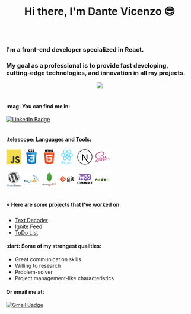 ###
<h1 align="center">Hi there, I'm Dante Vicenzo 😎	</h1>
</br>
</br>
<h3 align=""> I'm a front-end developer specialized in React.</h3>
<h3 align=""> My goal as a professional is to provide fast developing, cutting-edge technologies, and innovation in all my projects.</h3>

<div id="header" align="center">
  <img src="https://media.giphy.com/media/juua9i2c2fA0AIp2iq/giphy.gif" width="100"/>
</div>

</br>

<div id="badges">
  <h4>:mag:	You can find me in:</h4>
  
  <a href="https://www.linkedin.com/in/dantevicenzo/">
    <img src="https://img.shields.io/badge/LinkedIn-blue?style=for-the-badge&logo=linkedin&logoColor=white" alt="LinkedIn Badge"/>
  </a>
  
</div>
<br>
<div id="toolbelt">
  <h4>:telescope:	Languages and Tools:</h4>
  <div> 
    <img src="https://github.com/devicons/devicon/blob/master/icons/javascript/javascript-original.svg" title="Javascript" alt="Javascript" width="40" height="40"/>&nbsp;
    <img src="https://github.com/devicons/devicon/blob/master/icons/css3/css3-original-wordmark.svg" title="css" alt="Css" width="40" height="40"/>&nbsp;
    <img src="https://github.com/devicons/devicon/blob/master/icons/html5/html5-original-wordmark.svg" title="html" alt="Html" width="40" height="40"/>&nbsp;
    <img src="https://github.com/devicons/devicon/blob/master/icons/react/react-original-wordmark.svg" title="react" alt="React" width="40" height="40"/>&nbsp;
    <img src="https://github.com/devicons/devicon/blob/master/icons/nextjs/nextjs-line.svg" title="nextjs" alt="NextJs" width="40" height="40"/>&nbsp;
    <img src="https://github.com/devicons/devicon/blob/master/icons/sass/sass-original.svg" title="sass" alt="Sass" width="40" height="40"/>&nbsp;
    <br>
    <br>
    <img src="https://github.com/devicons/devicon/blob/master/icons/wordpress/wordpress-original.svg" title="wordpress" alt="WordPress" width="40" height="40"/>&nbsp;
    <img src="https://github.com/devicons/devicon/blob/master/icons/mysql/mysql-original-wordmark.svg" title="mysql" alt="MySQL" width="40" height="40"/>&nbsp;
    <img src="https://github.com/devicons/devicon/blob/master/icons/mongodb/mongodb-original-wordmark.svg" title="mongodb" alt="MongoDB" width="40" height="40"/>&nbsp;
    <img src="https://github.com/devicons/devicon/blob/master/icons/git/git-original-wordmark.svg" title="git" alt="Git" width="40" height="40"/>&nbsp;
    <img src="https://github.com/devicons/devicon/blob/master/icons/woocommerce/woocommerce-original-wordmark.svg" title="woocommerce" alt="WooCommerce" width="40" height="40"/>&nbsp;
    <img src="https://github.com/devicons/devicon/blob/master/icons/nodejs/nodejs-original-wordmark.svg" title="nodejs" alt="NodeJS" width="40" height="40"/>&nbsp;
    <br>
    <br>
  </div>
<div>
<div id="my-projects">
  <h4>⭐ Here are some projects that I've worked on:</h4>
  <ul>
    <li>
      <a href="https://dantevicenzo.github.io/oracle-challenge-decodificador/" target="_blank">Text Decoder</a>
    </li>
    <li>
      <a href="https://ignite-reactjs-01-feed.pages.dev/" target="_blank">Ignite Feed</a>
    </li>
    <li>
      <a href="https://challenge-ignite-react-js-01-todo-list.pages.dev/" target="_blank">ToDo List</a>
    </li>
  </ul>
</div>

<div>
  <h4>:dart: Some of my strongest qualities:</h4>
  <ul>
    <li>Great communication skills</li>
    <li>Willing to research</li>
    <li>Problem-solver</li>
    <li>Project management-like characteristics</li>
  </ul>
</div>

<div>
  <h4>Or email me at:</h4>
  <a href="https://mail.google.com/mail/u/0/?fs=1&to=dantevcz@gmail.com&tf=cm">
    <img src="https://img.shields.io/badge/dantevcz@gmail.com-white?logo=gmail&logoColor=f69b4&style=for-the-badge" alt="Gmail Badge"/>
  </a>
</div>


<!--
**mauroWernly/mauroWernly** is a ✨ _special_ ✨ repository because its `README.md` (this file) appears on your GitHub profile.

Here are some ideas to get you started:

- 🔭 I’m currently working on ...
- 🌱 I’m currently learning ...
- 👯 I’m looking to collaborate on ...
- 🤔 I’m looking for help with ...
- 💬 Ask me about ...
- 📫 How to reach me: ...
- 😄 Pronouns: ...
- ⚡ Fun fact: ...
-->
